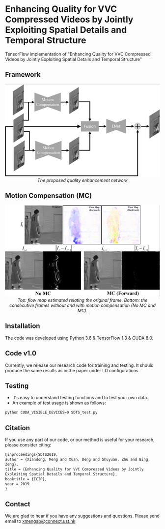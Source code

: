 # Enhancing Quality for VVC Compressed Videos by Jointly Exploiting Spatial Details and Temporal Structure

TensorFlow implementation of "Enhancing Quality for VVC Compressed Videos by Jointly Exploiting Spatial Details and Temporal Structure" 


## Framework

<p align="center">
    <img src="files/overview.png" width="600"> <br />
    <em> The proposed quality enhancement network</em>
</p>


##
## Motion Compensation (MC)
<p align="center">
    <img src="files/MC.png" width="600"> <br />
    <em> Top: flow map estimated relating the original frame. Bottom: the consecutive frames without and with motion
compensation (No MC and MC). </em>
</p>

## Installation
The code was developed using Python 3.6 & TensorFlow 1.3 & CUDA 8.0. 

## Code v1.0
Currently, we release our research code for training and testing. It should produce the same results as in the paper under LD configurations.
## Testing
* It's easy to understand testing functions and to test your own data.
* An example of test usage is shown as follows:
```bash 
python CUDA_VISIBLE_DEVICES=0 SDTS_test.py
```


## Citation

If you use any part of our code, or our method is useful for your research, please consider citing:

```
@inproceedings{SDTS2019,
author = {Xiandong, Meng and Xuan, Deng and Shuyuan, Zhu and Bing, Zeng},
title = {Enhancing Quality for VVC Compressed Videos by Jointly Exploiting Spatial Details and Temporal Structure},
booktitle = {ICIP},
year = 2019
}
```
## Contact
We are glad to hear if you have any suggestions and questions. 
Please send email to xmengab@connect.ust.hk
